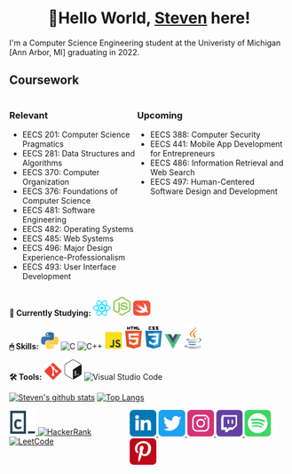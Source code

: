 <style>
	.center {
		text-align: center;
	}
	.flexbox {
		display: flex;
	}
	#coursework {
		justify-content: space-between;
	}
	#skills img {
		width: 2rem;
	}
	#socials {
		justify-content: space-around;
	}
	#socials img {
		width: 3rem;
	}
</style>
<h1 class="center">👋Hello World, <a href="https://www.xosnos.com">Steven</a> here!</h1>
<p>I'm a Computer Science Engineering student at the Univeristy of Michigan [Ann Arbor, MI] graduating in 2022.</p>
<h2>Coursework</h2>
<div class="flexbox" id="coursework">
	<div>
		<h3>Relevant</h3>
		<ul>
			<li>EECS 201: Computer Science Pragmatics</li>
			<li>EECS 281: Data Structures and Algorithms</li>
			<li>EECS 370: Computer Organization</li>
			<li>EECS 376: Foundations of Computer Science</li>
			<li>EECS 481: Software Engineering</li>
			<li>EECS 482: Operating Systems</li>
			<li>EECS 485: Web Systems</li>
			<li>EECS 496: Major Design Experience-Professionalism</li>
			<li>EECS 493: User Interface Development</li>
		</ul>
	</div>
	<div>
		<h3>Upcoming</h3>
		<ul>
			<li>EECS 388: Computer Security</li>
			<li>EECS 441: Mobile App Development for Entrepreneurs</li>
			<li>EECS 486: Information Retrieval and Web Search</li>
			<li>EECS 497: Human-Centered Software Design and Development</li>
		</ul>
	</div>
</div>
<div id="skills">
	<p>
		<strong>🌴 Currently Studying:</strong>
		<img src="icons/reactjs.svg" alt="React.js"/>
		<img src="icons/nodejs.svg" alt="Node.js"/>
		<img src="icons/swift.svg" alt="Swift"/>
	</p>
	<p>
		<strong>🖱 Skills:</strong>
		<img src="icons/python.svg" alt="Python"/>
		<img src="https://upload.wikimedia.org/wikipedia/commons/thumb/1/18/C_Programming_Language.svg/1200px-C_Programming_Language.svg.png" alt="C"/>
		<img src="https://upload.wikimedia.org/wikipedia/commons/thumb/1/18/ISO_C%2B%2B_Logo.svg/1200px-ISO_C%2B%2B_Logo.svg.png" alt="C++"/>
		<img src="icons/javascript.svg" alt="JavaScript"/>
		<img src="icons/html5.svg" alt="HTML"/>
		<img src="icons/css3.svg" alt="CSS"/>
		<img src="icons/vuejs.svg" alt="Vue.js"/>
		<img src="icons/java.svg" alt="Java"/>
	</p>
	<p>
		<strong>🛠 Tools:</strong> <img alt="Git" src="icons/git.svg"/>
		<img src="icons/bash.svg" alt="Bash"/>
		<img src="https://upload.wikimedia.org/wikipedia/commons/thumb/9/9a/Visual_Studio_Code_1.35_icon.svg/1024px-Visual_Studio_Code_1.35_icon.svg.png" alt="Visual Studio Code"/>
	</p>
</div>

[![Steven's github stats](https://github-readme-stats.vercel.app/api?username=xosnos&count_private=true&show_icons=true&theme=react)](https://github.com/anuraghazra/github-readme-stats)
[![Top Langs](https://github-readme-stats.vercel.app/api/top-langs/?username=xosnos&theme=react)](https://github.com/anuraghazra/github-readme-stats)

<div class="flexbox" id="socials">
	<div>
		<a href="https://www.codecademy.com/profiles/xosnos">
			<img src="icons/codecademy.svg" alt="Codecademy"/>
		</a>
		<a href="https://www.hackerrank.com/xosnos">
			<img src="https://d29fhpw069ctt2.cloudfront.net/icon/image/38712/preview.svg" alt="HackerRank"/>
		</a>
		<a href="https://leetcode.com/xosnos/">
			<img src="https://pbs.twimg.com/profile_images/910592237695676416/7xInX10u_400x400.jpg" alt="LeetCode"/>
		</a>
	</div>
	<div>
		<a href="https://www.linkedin.com/in/xosnos/">
			<img src="icons/linkedin.svg" alt="LinkedIn"/>
		</a>
		<a href="https://twitter.com/xosnos">
			<img src="icons/twitter.svg" alt="Twitter"/>
		</a>
		<a href="https://www.instagram.com/xosnos_/">
			<img src="icons/instagram.svg" alt="Instagram"/>
		</a>
		<a href="https://www.twitch.tv/xosnos">
			<img src="icons/twitch.svg" alt="Twitch"/>
		</a>
		<a href="https://open.spotify.com/user/12528730?si=0701f323a71a4641">
			<img src="icons/spotify.svg" alt="Spotify"/>
		</a>
		<a href="https://www.pinterest.com/xosnos_/">
			<img src="icons/pinterest.svg" alt="Pinterest"/>
		</a>
	</div>
</div>